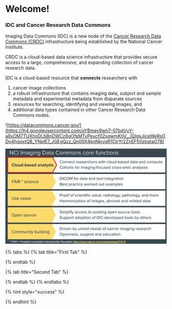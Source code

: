# Welcome!

### IDC and Cancer Research Data Commons

Imaging Data Commons \(IDC\) is a new node of the [Cancer Research Data Commons \(CRDC\)](https://datacommons.cancer.gov/) infrastructure being established by the National Cancer Institute.

CRDC is a cloud-based data science infrastructure that provides secure access to a large, comprehensive, and expanding collection of cancer research data. 

IDC is a cloud-based resource that **connects** researchers with 

1. cancer image collections
2. a robust infrastructure that contains imaging data, subject and sample metadata and experimental metadata from disparate sources
3. resources for searching, identifying and viewing images, and
4. additional data types contained in other Cancer Research Data Commons nodes.

![https://datacommons.cancer.gov/](https://lh4.googleusercontent.com/oYBmev9wh7-07bdVyY-a8xOM7TUXhoDLbBnDWCz8gOfsMTvPeucf02sgwmKtjV__lQIgxJiceWeRsODo4hqpxtQ8_YNplE7_JGEgQzz_Qn00X4knNkjvqR1CtrYr2ZnEF50zbataG78)

![](.gitbook/assets/image.png)

{% tabs %}
{% tab title="First Tab" %}

{% endtab %}

{% tab title="Second Tab" %}

{% endtab %}
{% endtabs %}

{% hint style="success" %}

{% endhint %}

